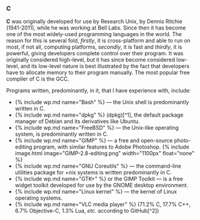 ### C
**C** was originally developed for use by Research Unix, by Dennis Ritchie (1941-2011), while he was working at Bell Labs. Since then it has become one of the most widely-used programming languages in the world. The reason for this is several fold, *firstly*, it is cross-platform and able to run on most, if not all, computing platforms, *secondly*, it is fast and *thirdly*, it is powerful, giving developers complete control over their program. It was originally considered high-level, but it has since become considered low-level, and its low-level nature is best illustrated by the fact that developers have to allocate memory to their program manually. The most popular free compiler of C is the GCC.

Programs written, predominantly, in it, that I have experience with, include:
* {% include wp.md name="Bash" %} &mdash; the Unix shell is predominantly written in C.
* {% include wp.md name="dpkg" %} (dpkg)[^1], the default package manager of Debian and its derivatives like Ubuntu.
* {% include wp.md name="FreeBSD" %} &mdash; the Unix-like operating system, is predominantly written in C.
* {% include wp.md name="GIMP" %} &mdash; a free and open-source photo-editing program, with similar features to Adobe Photoshop.
{% include image.html image="GIMP-2.8-editing.png" width="1100px" float="none" %}
* {% include wp.md name="GNU Coreutils" %} &mdash; the command-line utilities package for &#43;nix systems is written predominantly in C.
* {% include wp.md name="GTK+" %} or the GIMP Toolkit &mdash; is a free widget toolkit developed for use by the GNOME desktop environment.
* {% include wp.md name="Linux kernel" %} &mdash; the kernel of Linux operating systems.
* {% include wp.md name="VLC media player" %} (71.2% C, 17.7% C++, 6.7% Objective-C, 1.3% Lua, *etc.* according to GitHub[^2])
